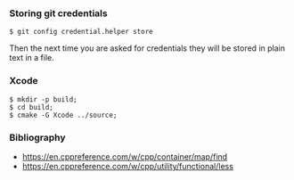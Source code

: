 ### Storing git credentials

```
$ git config credential.helper store
```

Then the next time you are asked for credentials they will be stored in plain text in a file.

### Xcode

```
$ mkdir -p build;
$ cd build;
$ cmake -G Xcode ../source;
```

### Bibliography

- https://en.cppreference.com/w/cpp/container/map/find
- https://en.cppreference.com/w/cpp/utility/functional/less
